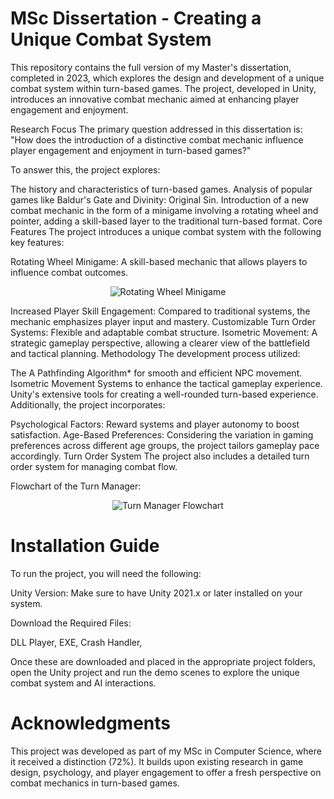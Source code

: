 # MSc Dissertation - Creating a Unique Combat System
This repository contains the full version of my Master's dissertation, completed in 2023, which explores the design and development of a unique combat system within turn-based games. The project, developed in Unity, introduces an innovative combat mechanic aimed at enhancing player engagement and enjoyment.

Research Focus
The primary question addressed in this dissertation is:
"How does the introduction of a distinctive combat mechanic influence player engagement and enjoyment in turn-based games?"

To answer this, the project explores:

The history and characteristics of turn-based games.
Analysis of popular games like Baldur's Gate and Divinity: Original Sin.
Introduction of a new combat mechanic in the form of a minigame involving a rotating wheel and pointer, adding a skill-based layer to the traditional turn-based format.
Core Features
The project introduces a unique combat system with the following key features:

Rotating Wheel Minigame: A skill-based mechanic that allows players to influence combat outcomes.
<p align="center"> <img src="https://github.com/user-attachments/assets/81d02251-a08d-4529-8182-3b39c344fa99" alt="Rotating Wheel Minigame" /> </p>
Increased Player Skill Engagement: Compared to traditional systems, the mechanic emphasizes player input and mastery.
Customizable Turn Order Systems: Flexible and adaptable combat structure.
Isometric Movement: A strategic gameplay perspective, allowing a clearer view of the battlefield and tactical planning.
Methodology
The development process utilized:

The A Pathfinding Algorithm* for smooth and efficient NPC movement.
Isometric Movement Systems to enhance the tactical gameplay experience.
Unity's extensive tools for creating a well-rounded turn-based experience.
Additionally, the project incorporates:

Psychological Factors: Reward systems and player autonomy to boost satisfaction.
Age-Based Preferences: Considering the variation in gaming preferences across different age groups, the project tailors gameplay pace accordingly.
Turn Order System
The project also includes a detailed turn order system for managing combat flow.

Flowchart of the Turn Manager:

<p align="center"> <img src="https://github.com/user-attachments/assets/1529815b-fa60-4fb0-877b-9fc6fd3567ca" alt="Turn Manager Flowchart" /> </p>


# Installation Guide
To run the project, you will need the following:

Unity Version: Make sure to have Unity 2021.x or later installed on your system.

Download the Required Files:

DLL Player, 
EXE, 
Crash Handler, 

Once these are downloaded and placed in the appropriate project folders, open the Unity project and run the demo scenes to explore the unique combat system and AI interactions.



# Acknowledgments
This project was developed as part of my MSc in Computer Science, where it received a distinction (72%). It builds upon existing research in game design, psychology, and player engagement to offer a fresh perspective on combat mechanics in turn-based games.



